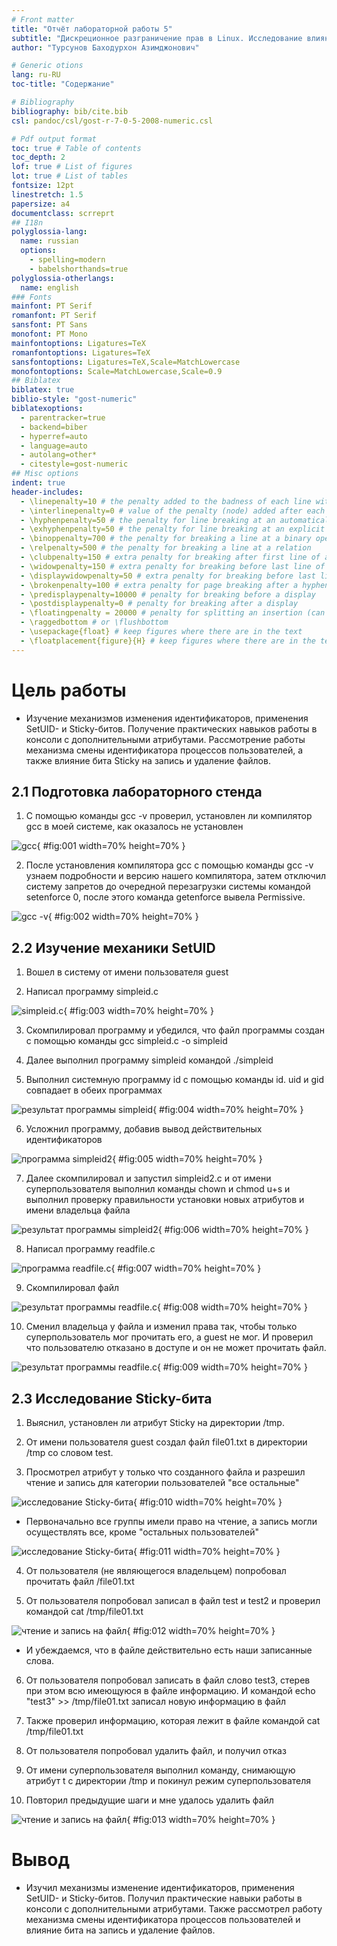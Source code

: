 ```yaml
---
# Front matter
title: "Отчёт лабораторной работы 5"
subtitle: "Дискреционное разграничение прав в Linux. Исследование влияния дополнительных атрибутов"
author: "Турсунов Баходурхон Азимджонович"

# Generic otions
lang: ru-RU
toc-title: "Содержание"

# Bibliography
bibliography: bib/cite.bib
csl: pandoc/csl/gost-r-7-0-5-2008-numeric.csl

# Pdf output format
toc: true # Table of contents
toc_depth: 2
lof: true # List of figures
lot: true # List of tables
fontsize: 12pt
linestretch: 1.5
papersize: a4
documentclass: scrreprt
## I18n
polyglossia-lang:
  name: russian
  options:
	- spelling=modern
	- babelshorthands=true
polyglossia-otherlangs:
  name: english
### Fonts
mainfont: PT Serif
romanfont: PT Serif
sansfont: PT Sans
monofont: PT Mono
mainfontoptions: Ligatures=TeX
romanfontoptions: Ligatures=TeX
sansfontoptions: Ligatures=TeX,Scale=MatchLowercase
monofontoptions: Scale=MatchLowercase,Scale=0.9
## Biblatex
biblatex: true
biblio-style: "gost-numeric"
biblatexoptions:
  - parentracker=true
  - backend=biber
  - hyperref=auto
  - language=auto
  - autolang=other*
  - citestyle=gost-numeric
## Misc options
indent: true
header-includes:
  - \linepenalty=10 # the penalty added to the badness of each line within a paragraph (no associated penalty node) Increasing the value makes tex try to have fewer lines in the paragraph.
  - \interlinepenalty=0 # value of the penalty (node) added after each line of a paragraph.
  - \hyphenpenalty=50 # the penalty for line breaking at an automatically inserted hyphen
  - \exhyphenpenalty=50 # the penalty for line breaking at an explicit hyphen
  - \binoppenalty=700 # the penalty for breaking a line at a binary operator
  - \relpenalty=500 # the penalty for breaking a line at a relation
  - \clubpenalty=150 # extra penalty for breaking after first line of a paragraph
  - \widowpenalty=150 # extra penalty for breaking before last line of a paragraph
  - \displaywidowpenalty=50 # extra penalty for breaking before last line before a display math
  - \brokenpenalty=100 # extra penalty for page breaking after a hyphenated line
  - \predisplaypenalty=10000 # penalty for breaking before a display
  - \postdisplaypenalty=0 # penalty for breaking after a display
  - \floatingpenalty = 20000 # penalty for splitting an insertion (can only be split footnote in standard LaTeX)
  - \raggedbottom # or \flushbottom
  - \usepackage{float} # keep figures where there are in the text
  - \floatplacement{figure}{H} # keep figures where there are in the text
---
```


# Цель работы 

 - Изучение механизмов изменения идентификаторов, применения SetUID- и Sticky-битов. Получение практических навыков работы в консоли с дополнительными атрибутами. Рассмотрение работы механизма смены идентификатора процессов пользователей, а также влияние бита Sticky на запись и удаление файлов.  

## 2.1 Подготовка лабораторного стенда 

1. С помощью команды gcc -v проверил, установлен ли компилятор gcc в моей системе, как оказалось не установлен

![gcc](1.png){ #fig:001 width=70% height=70% }

2. После установления компилятора gcc с помощью команды gcc -v узнаем подробности и версию нашего компилятора, затем отключил систему запретов до очередной перезагрузки системы командой setenforce 0, после этого команда getenforce вывела Permissive.

![gcc -v](2.png){ #fig:002 width=70% height=70% }

## 2.2 Изучение механики SetUID

1. Вошел в систему от имени пользователя guest

2. Написал программу simpleid.c

![simpleid.c](4_1.png){ #fig:003 width=70% height=70% }

3. Скомпилировал программу и убедился, что файл программы создан с помощью команды gcc simpleid.c -o simpleid

4. Далее выполнил программу simpleid командой ./simpleid

5. Выполнил системную программу id с помощью команды id. uid и gid совпадает в обеих программах

![результат программы simpleid](4.png){ #fig:004 width=70% height=70% }

6. Усложнил программу, добавив вывод действительных идентификаторов

![программа simpleid2](6_1.png){ #fig:005 width=70% height=70% }

7. Далее скомпилировал и запустил simpleid2.c и от имени суперпользователя выполнил команды chown и chmod u+s и выполнил проверку правильности установки новых атрибутов и имени владельца файла 

![результат программы simpleid2](7.png){ #fig:006 width=70% height=70% }

8. Написал программу readfile.c 

![программа readfile.c](9_1.png){ #fig:007 width=70% height=70% }

9. Скомпилировал файл

![результат программы readfile.c](9.png){ #fig:008 width=70% height=70% }

10. Сменил владельца у файла и изменил права так, чтобы только суперпользователь мог прочитать его, а guest не мог. И проверил что пользователю отказано в доступе и он не может прочитать файл.

![результат программы readfile.c](10.png){ #fig:009 width=70% height=70% }

## 2.3 Исследование Sticky-бита

1. Выяснил, установлен ли атрибут Sticky на директории /tmp.

2. От имени пользователя guest создал файл file01.txt в директории /tmp со словом test.

3. Просмотрел атрибут у только что созданного файла и разрешил чтение и запись для категории пользователей "все остальные"

![исследование Sticky-бита](11.png){ #fig:010 width=70% height=70% }

- Первоначально все группы имели право на чтение, а запись могли осуществлять все, кроме "остальных пользователей"

![исследование Sticky-бита](12.png){ #fig:011 width=70% height=70% }

4. От пользователя (не являющегося владельцем) попробовал прочитать файл /file01.txt

5. От пользователя попробовал записал в файл test и test2 и проверил командой cat /tmp/file01.txt

![чтение и запись на файл](13.png){ #fig:012 width=70% height=70% }

- И убеждаемся, что в файле действительно есть наши записанные слова.

6. От пользователя попробовал записать в файл слово test3, стерев при этом всю имеющуюся в файле информацию. И  командой echo "test3" >> /tmp/file01.txt записал новую информацию в файл

7. Также проверил информацию, которая лежит в файле командой cat /tmp/file01.txt

8. От пользователя попробовал удалить файл, и получил отказ

9. От имени суперпользователя выполнил команду, снимающую атрибут t с директории /tmp и покинул режим суперпользователя

10. Повторил предыдущие шаги и мне удалось удалить файл

![чтение и запись на файл](14.png){ #fig:013 width=70% height=70% }

# Вывод 

 - Изучил механизмы изменение идентификаторов, применения SetUID- и Sticky-битов. Получил практические навыки работы в консоли с дополнительными атрибутами. Также рассмотрел работу механизма смены идентификатора процессов пользователей и влияние бита на запись и удаление файлов.